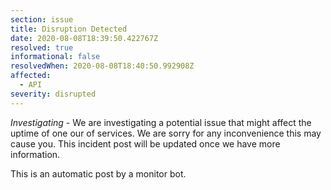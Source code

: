 ```yaml
---
section: issue
title: Disruption Detected
date: 2020-08-08T18:39:50.422767Z
resolved: true
informational: false
resolvedWhen: 2020-08-08T18:40:50.992908Z
affected:
  - API
severity: disrupted
---
```

*Investigating* - We are investigating a potential issue that might affect the uptime of one our of services. We are sorry for any inconvenience this may cause you. This incident post will be updated once we have more information.

This is an automatic post by a monitor bot.
        